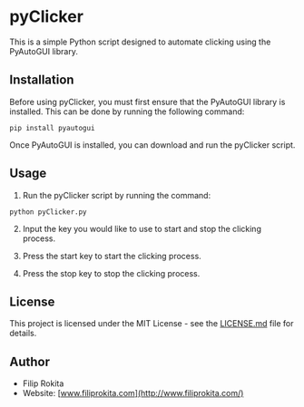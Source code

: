 # pyClicker

This is a simple Python script designed to automate clicking using the PyAutoGUI library. 

## Installation

Before using pyClicker, you must first ensure that the PyAutoGUI library is installed. This can be done by running the following command:

```
pip install pyautogui
```

Once PyAutoGUI is installed, you can download and run the pyClicker script. 

## Usage

1. Run the pyClicker script by running the command: 

```
python pyClicker.py
```

2. Input the key you would like to use to start and stop the clicking process. 

3. Press the start key to start the clicking process. 

4. Press the stop key to stop the clicking process. 

## License

This project is licensed under the MIT License - see the [LICENSE.md](LICENSE.md) file for details.

## Author

- Filip Rokita
- Website: [www.filiprokita.com](http://www.filiprokita.com/)
